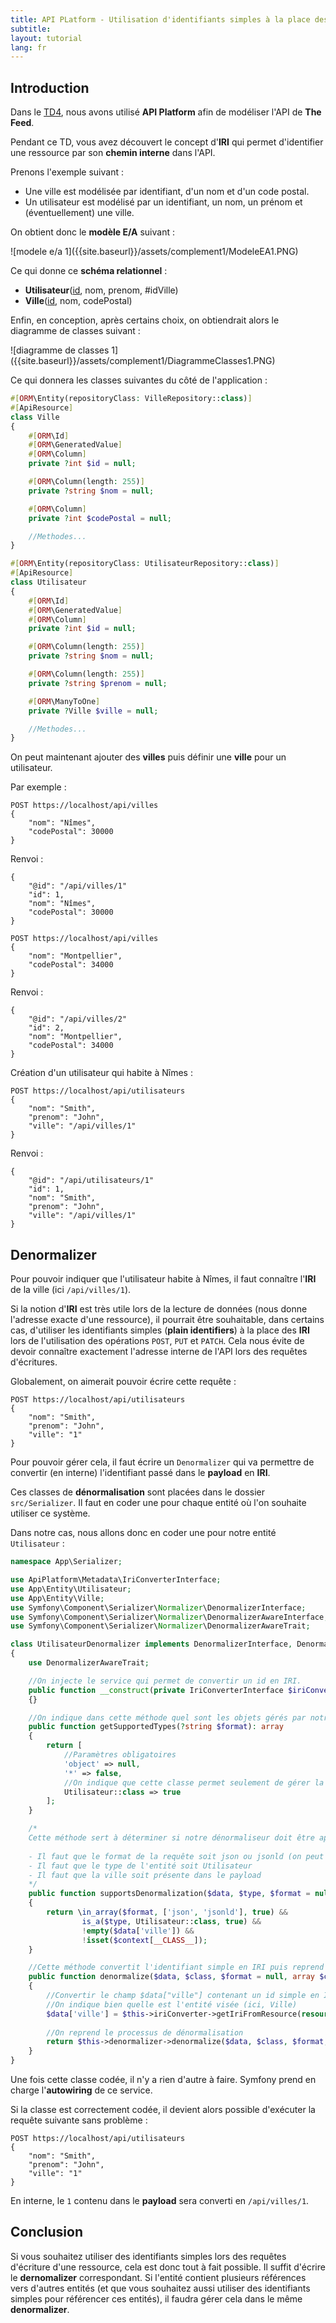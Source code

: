 ```yaml
---
title: API PLatform - Utilisation d'identifiants simples à la place des IRIs
subtitle:
layout: tutorial
lang: fr
---
```


## Introduction

Dans le [TD4]({{site.baseurl}}/tutorials/tutorial4), nous avons utilisé **API Platform** afin de modéliser l'API de **The Feed**.

Pendant ce TD, vous avez découvert le concept d'**IRI** qui permet d'identifier une ressource par son **chemin interne** dans l'API.

Prenons l'exemple suivant :

* Une ville est modélisée par identifiant, d'un nom et d'un code postal.
* Un utilisateur est modélisé par un identifiant, un nom, un prénom et (éventuellement) une ville.

On obtient donc le **modèle E/A** suivant :

<div>
 ![modele e/a 1]({{site.baseurl}}/assets/complement1/ModeleEA1.PNG)
</div>

Ce qui donne ce **schéma relationnel** :

* **Utilisateur**(<u>id</u>, nom, prenom, #idVille)
* **Ville**(<u>id</u>, nom, codePostal)

Enfin, en conception, après certains choix, on obtiendrait alors le diagramme de classes suivant :

<div>
 ![diagramme de classes 1]({{site.baseurl}}/assets/complement1/DiagrammeClasses1.PNG)
</div>

Ce qui donnera les classes suivantes du côté de l'application :

```php
#[ORM\Entity(repositoryClass: VilleRepository::class)]
#[ApiResource]
class Ville
{
    #[ORM\Id]
    #[ORM\GeneratedValue]
    #[ORM\Column]
    private ?int $id = null;

    #[ORM\Column(length: 255)]
    private ?string $nom = null;

    #[ORM\Column]
    private ?int $codePostal = null;

    //Methodes...
}

#[ORM\Entity(repositoryClass: UtilisateurRepository::class)]
#[ApiResource]
class Utilisateur
{
    #[ORM\Id]
    #[ORM\GeneratedValue]
    #[ORM\Column]
    private ?int $id = null;

    #[ORM\Column(length: 255)]
    private ?string $nom = null;

    #[ORM\Column(length: 255)]
    private ?string $prenom = null;

    #[ORM\ManyToOne]
    private ?Ville $ville = null;

    //Methodes...
}
```

On peut maintenant ajouter des **villes** puis définir une **ville** pour un utilisateur.

Par exemple :

```
POST https://localhost/api/villes
{
    "nom": "Nîmes",
    "codePostal": 30000
}
```

Renvoi :
```
{
    "@id": "/api/villes/1"
    "id": 1,
    "nom": "Nîmes",
    "codePostal": 30000
}
```

```
POST https://localhost/api/villes
{
    "nom": "Montpellier",
    "codePostal": 34000
}
```

Renvoi :
```
{
    "@id": "/api/villes/2"
    "id": 2,
    "nom": "Montpellier",
    "codePostal": 34000
}
```

Création d'un utilisateur qui habite à Nîmes :
```
POST https://localhost/api/utilisateurs
{
    "nom": "Smith",
    "prenom": "John",
    "ville": "/api/villes/1"
}
```

Renvoi :
```
{
    "@id": "/api/utilisateurs/1"
    "id": 1,
    "nom": "Smith",
    "prenom": "John",
    "ville": "/api/villes/1"
}
```

## Denormalizer

Pour pouvoir indiquer que l'utilisateur habite à Nîmes, il faut connaître l'**IRI** de la ville (ici `/api/villes/1`).

Si la notion d'**IRI** est très utile lors de la lecture de données (nous donne l'adresse exacte d'une ressource), il pourrait être souhaitable, dans certains cas, d'utiliser les identifiants simples (**plain identifiers**) à la place des **IRI** lors de l'utilisation des opérations `POST`, `PUT` et `PATCH`. Cela nous évite de devoir connaître exactement l'adresse interne de l'API lors des requêtes d'écritures.

Globalement, on aimerait pouvoir écrire cette requête :

```
POST https://localhost/api/utilisateurs
{
    "nom": "Smith",
    "prenom": "John",
    "ville": "1"
}
```

Pour pouvoir gérer cela, il faut écrire un `Denormalizer` qui va permettre de convertir (en interne) l'identifiant passé dans le **payload** en **IRI**.

Ces classes de **dénormalisation** sont placées dans le dossier `src/Serializer`. Il faut en coder une pour chaque entité où l'on souhaite utiliser ce système.

Dans notre cas, nous allons donc en coder une pour notre entité `Utilisateur` :

```php
namespace App\Serializer;

use ApiPlatform\Metadata\IriConverterInterface;
use App\Entity\Utilisateur;
use App\Entity\Ville;
use Symfony\Component\Serializer\Normalizer\DenormalizerInterface;
use Symfony\Component\Serializer\Normalizer\DenormalizerAwareInterface;
use Symfony\Component\Serializer\Normalizer\DenormalizerAwareTrait;

class UtilisateurDenormalizer implements DenormalizerInterface, DenormalizerAwareInterface
{
    use DenormalizerAwareTrait;

    //On injecte le service qui permet de convertir un id en IRI.
    public function __construct(private IriConverterInterface $iriConverter)
    {}

    //On indique dans cette méthode quel sont les objets gérés par notre denormalizer
    public function getSupportedTypes(?string $format): array
    {
        return [
            //Paramètres obligatoires
            'object' => null,
            '*' => false,
            //On indique que cette classe permet seulement de gérer la dénormalisation d'un utilisateur
            Utilisateur::class => true
        ];
    }

    /* 
    Cette méthode sert à déterminer si notre dénormaliseur doit être appliqué ou non :
    
    - Il faut que le format de la requête soit json ou jsonld (on peut éventuellement ne pas préciser cette condition)
    - Il faut que le type de l'entité soit Utilisateur
    - Il faut que la ville soit présente dans le payload
    */
    public function supportsDenormalization($data, $type, $format = null, array $context = []): bool
    {
        return \in_array($format, ['json', 'jsonld'], true) && 
                is_a($type, Utilisateur::class, true) && 
                !empty($data['ville']) && 
                !isset($context[__CLASS__]);
    }

    //Cette méthode convertit l'identifiant simple en IRI puis reprend le processus normal de dénormalisation
    public function denormalize($data, $class, $format = null, array $context = [])
    {
        //Convertir le champ $data["ville"] contenant un id simple en IRI
        //On indique bien quelle est l'entité visée (ici, Ville)
        $data['ville'] = $this->iriConverter->getIriFromResource(resource: Ville::class, context: ['uri_variables' => ['id' => $data['ville']]]);
        
        //On reprend le processus de dénormalisation
        return $this->denormalizer->denormalize($data, $class, $format, $context + [__CLASS__ => true]);
    }
}
```

Une fois cette classe codée, il n'y a rien d'autre à faire. Symfony prend en charge l'**autowiring** de ce service.

Si la classe est correctement codée, il devient alors possible d'exécuter la requête suivante sans problème :

```
POST https://localhost/api/utilisateurs
{
    "nom": "Smith",
    "prenom": "John",
    "ville": "1"
}
```

En interne, le `1` contenu dans le **payload** sera converti en `/api/villes/1`.

## Conclusion

Si vous souhaitez utiliser des identifiants simples lors des requêtes d'écriture d'une ressource, cela est donc tout à fait possible. Il suffit d'écrire le **dernomalizer** correspondant. Si l'entité contient plusieurs références vers d'autres entités (et que vous souhaitez aussi utiliser des identifiants simples pour référencer ces entités), il faudra gérer cela dans le même **denormalizer**.
